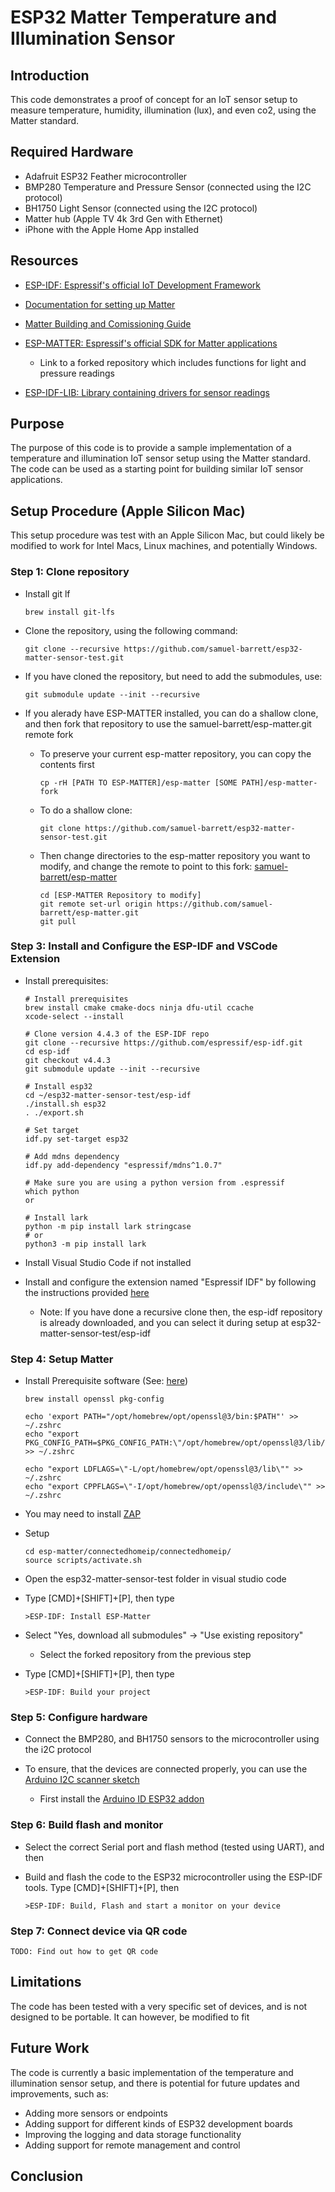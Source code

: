 # ESP32 Matter Temperature and Illumination Sensor

## Introduction

This code demonstrates a proof of concept for an IoT sensor setup to measure temperature, humidity, illumination (lux), and even co2, using the Matter standard.

## Required Hardware

* Adafruit ESP32 Feather microcontroller
* BMP280 Temperature and Pressure Sensor (connected using the I2C protocol)
* BH1750 Light Sensor (connected using the I2C protocol)
* Matter hub (Apple TV 4k 3rd Gen with Ethernet)
* iPhone with the Apple Home App installed

## Resources

* [ESP-IDF: Espressif's official IoT Development Framework](https://docs.espressif.com/projects/esp-idf/en/latest/esp32/get-started/linux-macos-setup.html)

* [Documentation for setting up Matter](https://github.com/espressif/connectedhomeip/blob/4088a77f557e8571a39338fad51a1d8eb0131d79/docs/guides/BUILDING.md)

* [Matter Building and Comissioning Guide](https://github.com/espressif/connectedhomeip/blob/4088a77f557e8571a39338fad51a1d8eb0131d79/docs/guides/esp32/build_app_and_commission.md)

* [ESP-MATTER: Espressif's official SDK for Matter applications](https://github.com/samuel-barrett/esp-matter)
  * Link to a forked repository which includes functions for light and pressure readings

* [ESP-IDF-LIB: Library containing drivers for sensor readings](https://esp-idf-lib.readthedocs.io/en/latest)



## Purpose

The purpose of this code is to provide a sample implementation of a temperature and illumination IoT sensor setup using the Matter standard. The code can be used as a starting point for building similar IoT sensor applications.

## Setup Procedure (Apple Silicon Mac)

This setup procedure was test with an Apple Silicon Mac, but could likely be modified to work for Intel Macs, Linux machines, and potentially Windows.

### Step 1: Clone repository

* Install git lf

      brew install git-lfs 

* Clone the repository, using the following command:

      git clone --recursive https://github.com/samuel-barrett/esp32-matter-sensor-test.git
* If you have cloned the repository, but need to add the submodules, use:

      git submodule update --init --recursive
* If you alerady have ESP-MATTER installed, you can do a shallow clone, and then fork that repository to use the samuel-barrett/esp-matter.git remote fork

    * To preserve your current esp-matter repository, you can copy the contents first

          cp -rH [PATH TO ESP-MATTER]/esp-matter [SOME PATH]/esp-matter-fork
    * To do a shallow clone:

          git clone https://github.com/samuel-barrett/esp32-matter-sensor-test.git
    * Then change directories to the esp-matter repository you want to modify, and change the remote to point to this fork: [samuel-barrett/esp-matter](https://github.com/samuel-barrett/esp-matter.git)

          cd [ESP-MATTER Repository to modify]
          git remote set-url origin https://github.com/samuel-barrett/esp-matter.git
          git pull


### Step 3: Install and Configure the ESP-IDF and VSCode Extension

* Install prerequisites:

      # Install prerequisites
      brew install cmake cmake-docs ninja dfu-util ccache
      xcode-select --install

      # Clone version 4.4.3 of the ESP-IDF repo
      git clone --recursive https://github.com/espressif/esp-idf.git
      cd esp-idf
      git checkout v4.4.3
      git submodule update --init --recursive

      # Install esp32
      cd ~/esp32-matter-sensor-test/esp-idf
      ./install.sh esp32
      . ./export.sh

      # Set target 
      idf.py set-target esp32

      # Add mdns dependency
      idf.py add-dependency "espressif/mdns^1.0.7"

      # Make sure you are using a python version from .espressif
      which python
      or
      
      # Install lark
      python -m pip install lark stringcase
      # or
      python3 -m pip install lark

* Install Visual Studio Code if not installed

* Install and configure the extension named "Espressif IDF" by following the instructions provided [here](https://github.com/espressif/vscode-esp-idf-extension/blob/master/docs/tutorial/install.md)

  * Note: If you have done a recursive clone then, the esp-idf repository is already downloaded, and you can select it during setup at esp32-matter-sensor-test/esp-idf


### Step 4: Setup Matter

* Install Prerequisite software (See: [here](https://github.com/espressif/connectedhomeip/blob/4088a77f557e8571a39338fad51a1d8eb0131d79/docs/guides/BUILDING.md))

      brew install openssl pkg-config

      echo 'export PATH="/opt/homebrew/opt/openssl@3/bin:$PATH"' >> ~/.zshrc
      echo "export PKG_CONFIG_PATH=$PKG_CONFIG_PATH:\"/opt/homebrew/opt/openssl@3/lib/pkgconfig\"" >> ~/.zshrc

      echo "export LDFLAGS=\"-L/opt/homebrew/opt/openssl@3/lib\"" >> ~/.zshrc
      echo "export CPPFLAGS=\"-I/opt/homebrew/opt/openssl@3/include\"" >> ~/.zshrc

* You may need to install [ZAP](https://github.com/project-chip/zap/releases)

* Setup
      
      cd esp-matter/connectedhomeip/connectedhomeip/
      source scripts/activate.sh

* Open the esp32-matter-sensor-test folder in visual studio code

* Type [CMD]+[SHIFT]+[P], then type 
    
      >ESP-IDF: Install ESP-Matter

* Select "Yes, download all submodules" -> "Use existing repository"

  * Select the forked repository from the previous step

* Type [CMD]+[SHIFT]+[P], then type 
    
      >ESP-IDF: Build your project

### Step 5: Configure hardware

* Connect the BMP280, and BH1750 sensors to the microcontroller using the i2C protocol

* To ensure, that the devices are connected properly, you can use the [Arduino I2C scanner sketch](https://playground.arduino.cc/Main/I2cScanner/)

  * First install the [Arduino ID ESP32 addon](https://randomnerdtutorials.com/installing-the-esp32-board-in-arduino-ide-windows-instructions/)

### Step 6: Build flash and monitor

* Select the correct Serial port and flash method (tested using UART), and then 

* Build and flash the code to the ESP32 microcontroller using the ESP-IDF tools. Type [CMD]+[SHIFT]+[P], then

      >ESP-IDF: Build, Flash and start a monitor on your device

### Step 7: Connect device via QR code

    TODO: Find out how to get QR code

## Limitations

The code has been tested with a very specific set of devices, and is not designed to be portable. It can however, be modified to fit 

## Future Work

The code is currently a basic implementation of the temperature and illumination sensor setup, and there is potential for future updates and improvements, such as:

- Adding more sensors or endpoints
- Adding support for different kinds of ESP32 development boards
- Improving the logging and data storage functionality
- Adding support for remote management and control

## Conclusion